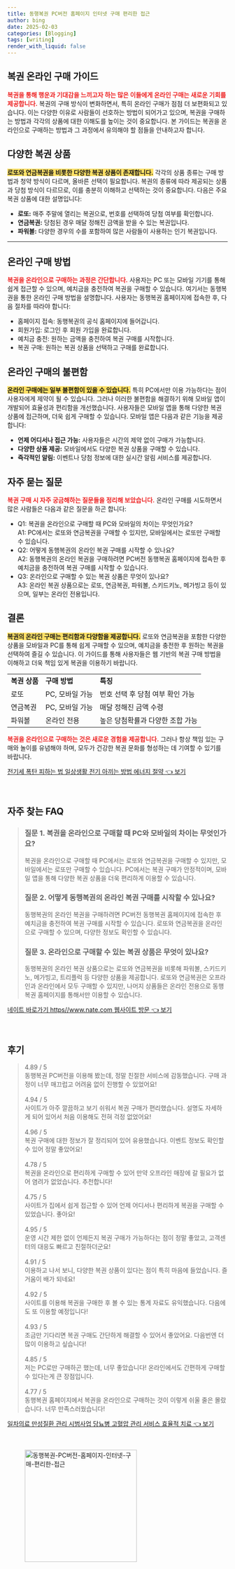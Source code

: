 ```yaml
---
title: 동행복권 PC버전 홈페이지 인터넷 구매 편리한 접근
author: bing
date: 2025-02-03
categories: [Blogging]
tags: [writing]
render_with_liquid: false
---
```



<h2 id='복권 온라인 구매 가이드'>복권 온라인 구매 가이드</h2>

<p><b><span style="color: #ee2323;">복권을 통해 행운과 기대감을 느끼고자 하는 많은 이들에게 온라인 구매는 새로운 기회를 제공합니다.</span></b> 복권의 구매 방식이 변화하면서, 특히 온라인 구매가 점점 더 보편화되고 있습니다. 이는 다양한 이유로 사람들이 선호하는 방법이 되어가고 있으며, 복권을 구매하는 방법과 각각의 상품에 대한 이해도를 높이는 것이 중요합니다. 본 가이드는 복권을 온라인으로 구매하는 방법과 그 과정에서 유의해야 할 점들을 안내하고자 합니다.</p>

<h2 id='다양한 복권 상품'>다양한 복권 상품</h2>

<p><b><span style="background-color: #ffe066;">로또와 연금복권을 비롯한 다양한 복권 상품이 존재합니다.</span></b> 각각의 상품 종류는 구매 방법과 청약 방식이 다르며, 올바른 선택이 필요합니다. 복권의 종류에 따라 제공되는 상품과 당첨 방식이 다르므로, 이를 충분히 이해하고 선택하는 것이 중요합니다. 다음은 주요 복권 상품에 대한 설명입니다:</p>

<ul>
    <li><b>로또:</b> 매주 주말에 열리는 복권으로, 번호를 선택하여 당첨 여부를 확인합니다.</li>
    <li><b>연금복권:</b> 당첨된 경우 매달 정해진 금액을 받을 수 있는 복권입니다.</li>
    <li><b>파워볼:</b> 다양한 경우의 수를 포함하여 많은 사람들이 사용하는 인기 복권입니다.</li>
</ul>

<hr />

<h2 id='온라인 구매 방법'>온라인 구매 방법</h2>

<p><b><span style="color: #ee2323;">복권을 온라인으로 구매하는 과정은 간단합니다.</span></b> 사용자는 PC 또는 모바일 기기를 통해 쉽게 접근할 수 있으며, 예치금을 충전하여 복권을 구매할 수 있습니다. 여기서는 동행복권을 통한 온라인 구매 방법을 설명합니다. 사용자는 동행복권 홈페이지에 접속한 후, 다음 절차를 따라야 합니다:</p>

<ul>
    <li>홈페이지 접속: 동행복권의 공식 홈페이지에 들어갑니다.</li>
    <li>회원가입: 로그인 후 회원 가입을 완료합니다.</li>
    <li>예치금 충전: 원하는 금액을 충전하여 복권 구매를 시작합니다.</li>
    <li>복권 구매: 원하는 복권 상품을 선택하고 구매를 완료합니다.</li>
</ul>

<h2 id='온라인 구매의 불편함'>온라인 구매의 불편함</h2>

<p><b><span style="background-color: #ffe066;">온라인 구매에는 일부 불편함이 있을 수 있습니다.</span></b> 특히 PC에서만 이용 가능하다는 점이 사용자에게 제약이 될 수 있습니다. 그러나 이러한 불편함을 해결하기 위해 모바일 앱이 개발되어 효율성과 편리함을 개선했습니다. 사용자들은 모바일 앱을 통해 다양한 복권 상품에 접근하며, 더욱 쉽게 구매할 수 있습니다. 모바일 앱은 다음과 같은 기능을 제공합니다:</p>

<ul>
    <li><b>언제 어디서나 접근 가능:</b> 사용자들은 시간의 제약 없이 구매가 가능합니다.</li>
    <li><b>다양한 상품 제공:</b> 모바일에서도 다양한 복권 상품을 구매할 수 있습니다.</li>
    <li><b>즉각적인 알림:</b> 이벤트나 당첨 정보에 대한 실시간 알림 서비스를 제공합니다.</li>
</ul>

<h2 id='자주 묻는 질문'>자주 묻는 질문</h2>

<p><b><span style="color: #ee2323;">복권 구매 시 자주 궁금해하는 질문들을 정리해 보았습니다.</span></b> 온라인 구매를 시도하면서 많은 사람들은 다음과 같은 질문을 하곤 합니다:</p>

<ul>
    <li>Q1: 복권을 온라인으로 구매할 때 PC와 모바일의 차이는 무엇인가요?<br>A1: PC에서는 로또와 연금복권을 구매할 수 있지만, 모바일에서는 로또만 구매할 수 있습니다.</li>
    <li>Q2: 어떻게 동행복권의 온라인 복권 구매를 시작할 수 있나요?<br>A2: 동행복권의 온라인 복권을 구매하려면 PC버전 동행복권 홈페이지에 접속한 후 예치금을 충전하여 복권 구매를 시작할 수 있습니다.</li>
    <li>Q3: 온라인으로 구매할 수 있는 복권 상품은 무엇이 있나요?<br>A3: 온라인 복권 상품으로는 로또, 연금복권, 파워볼, 스키드키노, 메가빙고 등이 있으며, 일부는 온라인 전용입니다.</li>
</ul>

<h2 id='결론'>결론</h2>

<p><b><span style="background-color: #ffe066;">복권의 온라인 구매는 편리함과 다양함을 제공합니다.</span></b> 로또와 연금복권을 포함한 다양한 상품을 모바일과 PC를 통해 쉽게 구매할 수 있으며, 예치금을 충전한 후 원하는 복권을 선택하여 즐길 수 있습니다. 이 가이드를 통해 사용자들은 웹 기반의 복권 구매 방법을 이해하고 더욱 책임 있게 복권을 이용하기 바랍니다.</p>

<table>
    <tr>
        <td><b>복권 상품</b></td>
        <td><b>구매 방법</b></td>
        <td><b>특징</b></td>
    </tr>
    <tr>
        <td>로또</td>
        <td>PC, 모바일 가능</td>
        <td>번호 선택 후 당첨 여부 확인 가능</td>
    </tr>
    <tr>
        <td>연금복권</td>
        <td>PC, 모바일 가능</td>
        <td>매달 정해진 금액 수령</td>
    </tr>
    <tr>
        <td>파워볼</td>
        <td>온라인 전용</td>
        <td>높은 당첨확률과 다양한 조합 가능</td>
    </tr>
</table>

<p><b><span style="color: #ee2323;">복권을 온라인으로 구매하는 것은 새로운 경험을 제공합니다.</span></b> 그러나 항상 책임 있는 구매와 놀이를 유념해야 하며, 모두가 건강한 복권 문화를 형성하는 데 기여할 수 있기를 바랍니다.</p>


<p><a class="click-button" title="전기세 폭탄 피하는 법 일상생활 전기 아끼는 방법 에너지 절약" href="https://aptwhite.github.io/posts/%EC%A0%84%EA%B8%B0%EC%84%B8-%ED%8F%AD%ED%83%84-%ED%94%BC%ED%95%98%EB%8A%94-%EB%B2%95-%EC%9D%BC%EC%83%81%EC%83%9D%ED%99%9C-%EC%A0%84%EA%B8%B0-%EC%95%84%EB%81%BC%EB%8A%94-%EB%B0%A9%EB%B2%95-%EC%97%90%EB%84%88%EC%A7%80-%EC%A0%88%EC%95%BD/" rel="dofollow">전기세 폭탄 피하는 법 일상생활 전기 아끼는 방법 에너지 절약 👈 보기</a></p><br>
<h2 id='자주_찾는_FAQ'>자주 찾는 FAQ</h2>
<div itemscope="" itemtype="https://schema.org/FAQPage"> 
<blockquote> 
<div itemscope="" itemprop="mainEntity" itemtype="https://schema.org/Question"> 
<h3 itemprop="name">질문 1. 복권을 온라인으로 구매할 때 PC와 모바일의 차이는 무엇인가요?</h3> 
<div itemscope="" itemprop="acceptedAnswer" itemtype="https://schema.org/Answer"> 
<span itemprop="text"> 
<p>복권을 온라인으로 구매할 때 PC에서는 로또와 연금복권을 구매할 수 있지만, 모바일에서는 로또만 구매할 수 있습니다. PC에서는 복권 구매가 안정적이며, 모바일 앱을 통해 다양한 복권 상품을 더욱 편리하게 이용할 수 있습니다.</p> 
</span> 
</div> 
</div> 
<div itemscope="" itemprop="mainEntity" itemtype="https://schema.org/Question"> 
<h3 itemprop="name">질문 2. 어떻게 동행복권의 온라인 복권 구매를 시작할 수 있나요?</h3> 
<div itemscope="" itemprop="acceptedAnswer" itemtype="https://schema.org/Answer"> 
<span itemprop="text"> 
<p>동행복권의 온라인 복권을 구매하려면 PC버전 동행복권 홈페이지에 접속한 후 예치금을 충전하여 복권 구매를 시작할 수 있습니다. 로또와 연금복권을 온라인으로 구매할 수 있으며, 다양한 정보도 확인할 수 있습니다.</p> 
</span> 
</div> 
</div> 
<div itemscope="" itemprop="mainEntity" itemtype="https://schema.org/Question"> 
<h3 itemprop="name">질문 3. 온라인으로 구매할 수 있는 복권 상품은 무엇이 있나요?</h3> 
<div itemscope="" itemprop="acceptedAnswer" itemtype="https://schema.org/Answer"> 
<span itemprop="text"> 
<p>동행복권의 온라인 복권 상품으로는 로또와 연금복권을 비롯해 파워볼, 스키드키노, 메가빙고, 트리플럭 등 다양한 상품을 제공합니다. 로또와 연금복권은 오프라인과 온라인에서 모두 구매할 수 있지만, 나머지 상품들은 온라인 전용으로 동행복권 홈페이지를 통해서만 이용할 수 있습니다.</p> 
</span> 
</div> 
</div> 
</blockquote> 
</div>
<p><a class="click-button" title="네이트 바로가기 https//www.nate.com 웹사이트 방문" href="https://aptwhite.github.io/posts/%EB%84%A4%EC%9D%B4%ED%8A%B8-%EB%B0%94%EB%A1%9C%EA%B0%80%EA%B8%B0-httpswww.nate.com-%EC%9B%B9%EC%82%AC%EC%9D%B4%ED%8A%B8-%EB%B0%A9%EB%AC%B8/" rel="dofollow">네이트 바로가기 https//www.nate.com 웹사이트 방문 👈 보기</a></p><br>
<h2 id='후기'>후기</h2>
<div itemscope itemtype="https://schema.org/Product">
  <blockquote>
  <div itemprop="review" itemscope itemtype="https://schema.org/Review">
      <div itemprop="reviewRating" itemscope itemtype="https://schema.org/Rating"> <span itemprop="ratingValue">4.89</span> / <span itemprop="bestRating">5</span> </div>
      <span itemprop="reviewBody">동행복권 PC버전을 이용해 봤는데, 정말 친절한 서비스에 감동했습니다. 구매 과정이 너무 매끄럽고 어려움 없이 진행할 수 있었어요!</span>
  </div>
  <br>
  <div itemprop="review" itemscope itemtype="https://schema.org/Review">
      <div itemprop="reviewRating" itemscope itemtype="https://schema.org/Rating"> <span itemprop="ratingValue">4.94</span> / <span itemprop="bestRating">5</span> </div>
      <span itemprop="reviewBody">사이트가 아주 깔끔하고 보기 쉬워서 복권 구매가 편리했습니다. 설명도 자세하게 되어 있어서 처음 이용해도 전혀 걱정 없었어요!</span>
  </div>
  <br>
  <div itemprop="review" itemscope itemtype="https://schema.org/Review">
      <div itemprop="reviewRating" itemscope itemtype="https://schema.org/Rating"> <span itemprop="ratingValue">4.96</span> / <span itemprop="bestRating">5</span> </div>
      <span itemprop="reviewBody">복권 구매에 대한 정보가 잘 정리되어 있어 유용했습니다. 이벤트 정보도 확인할 수 있어 정말 좋았어요!</span>
  </div>
  <br>
  <div itemprop="review" itemscope itemtype="https://schema.org/Review">
      <div itemprop="reviewRating" itemscope itemtype="https://schema.org/Rating"> <span itemprop="ratingValue">4.78</span> / <span itemprop="bestRating">5</span> </div>
      <span itemprop="reviewBody">복권을 온라인으로 편리하게 구매할 수 있어 만약 오프라인 매장에 갈 필요가 없어 염려가 없었습니다. 추천합니다!</span>
  </div>
  <br>
  <div itemprop="review" itemscope itemtype="https://schema.org/Review">
      <div itemprop="reviewRating" itemscope itemtype="https://schema.org/Rating"> <span itemprop="ratingValue">4.75</span> / <span itemprop="bestRating">5</span> </div>
      <span itemprop="reviewBody">사이트가 집에서 쉽게 접근할 수 있어 언제 어디서나 편리하게 복권을 구매할 수 있었습니다. 좋아요!</span>
  </div>
  <br>
  <div itemprop="review" itemscope itemtype="https://schema.org/Review">
      <div itemprop="reviewRating" itemscope itemtype="https://schema.org/Rating"> <span itemprop="ratingValue">4.95</span> / <span itemprop="bestRating">5</span> </div>
      <span itemprop="reviewBody">운영 시간 제한 없이 언제든지 복권 구매가 가능하다는 점이 정말 좋았고, 고객센터의 대응도 빠르고 친절하더군요!</span>
  </div>
  <br>
  <div itemprop="review" itemscope itemtype="https://schema.org/Review">
      <div itemprop="reviewRating" itemscope itemtype="https://schema.org/Rating"> <span itemprop="ratingValue">4.91</span> / <span itemprop="bestRating">5</span> </div>
      <span itemprop="reviewBody">이용하고 나서 보니, 다양한 복권 상품이 있다는 점이 특히 마음에 들었습니다. 즐거움이 배가 되네요!</span>
  </div>
  <br>
  <div itemprop="review" itemscope itemtype="https://schema.org/Review">
      <div itemprop="reviewRating" itemscope itemtype="https://schema.org/Rating"> <span itemprop="ratingValue">4.92</span> / <span itemprop="bestRating">5</span> </div>
      <span itemprop="reviewBody">사이트를 이용해 복권을 구매한 후 볼 수 있는 통계 자료도 유익했습니다. 다음에도 또 이용할 예정입니다!</span>
  </div>
  <br>
  <div itemprop="review" itemscope itemtype="https://schema.org/Review">
      <div itemprop="reviewRating" itemscope itemtype="https://schema.org/Rating"> <span itemprop="ratingValue">4.93</span> / <span itemprop="bestRating">5</span> </div>
      <span itemprop="reviewBody">조금만 기다리면 복권 구매도 간단하게 해결할 수 있어서 좋았어요. 다음번엔 더 많이 이용하고 싶습니다!</span>
  </div>
  <br>
  <div itemprop="review" itemscope itemtype="https://schema.org/Review">
      <div itemprop="reviewRating" itemscope itemtype="https://schema.org/Rating"> <span itemprop="ratingValue">4.85</span> / <span itemprop="bestRating">5</span> </div>
      <span itemprop="reviewBody">저는 PC로만 구매하곤 했는데, 너무 좋았습니다! 온라인에서도 간편하게 구매할 수 있다는게 큰 장점입니다.</span>
  </div>
  <br>
  <div itemprop="review" itemscope itemtype="https://schema.org/Review">
      <div itemprop="reviewRating" itemscope itemtype="https://schema.org/Rating"> <span itemprop="ratingValue">4.77</span> / <span itemprop="bestRating">5</span> </div>
      <span itemprop="reviewBody">동행복권 홈페이지에서 복권을 온라인으로 구매하는 것이 이렇게 쉬울 줄은 몰랐습니다. 너무 만족스러웠습니다!</span>
  </div>
  </blockquote>
</div>
<p><a class="click-button" title="일차의료 만성질환 관리 시범사업 당뇨병 고혈압 관리 서비스 효율적 치료" href="https://aptwhite.github.io/posts/%EC%9D%BC%EC%B0%A8%EC%9D%98%EB%A3%8C-%EB%A7%8C%EC%84%B1%EC%A7%88%ED%99%98-%EA%B4%80%EB%A6%AC-%EC%8B%9C%EB%B2%94%EC%82%AC%EC%97%85-%EB%8B%B9%EB%87%A8%EB%B3%91-%EA%B3%A0%ED%98%88%EC%95%95-%EA%B4%80%EB%A6%AC-%EC%84%9C%EB%B9%84%EC%8A%A4-%ED%9A%A8%EC%9C%A8%EC%A0%81-%EC%B9%98%EB%A3%8C/" rel="dofollow">일차의료 만성질환 관리 시범사업 당뇨병 고혈압 관리 서비스 효율적 치료 👈 보기</a></p><br>
<figure class="image"><img src="https://aptwhite.github.io/assets/img/thumbnail/동행복권-PC버전-홈페이지-인터넷-구매-편리한-접근.webp" alt="동행복권-PC버전-홈페이지-인터넷-구매-편리한-접근" width="256" height="256"></figure>